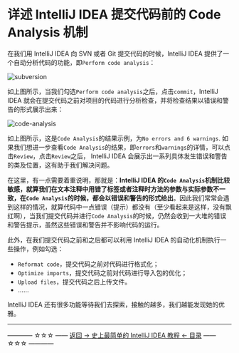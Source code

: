 # 详述  IntelliJ IDEA 提交代码前的 Code Analysis 机制

在我们用 IntelliJ IDEA 向 SVN 或者 Git 提交代码的时候，IntelliJ IDEA 提供了一个自动分析代码的功能，即`Perform code analysis`： 

![subversion](https://github.com/guobinhit/intellij-idea-tutorial/blob/master/images/practical-skills/code-analysis/subversion.png)

如上图所示，当我们勾选`Perform code analysis`之后，点击`commit`，IntelliJ IDEA 就会在提交代码之前对项目的代码进行分析检查，并将检查结果以错误和警告的形式展示出来：

![code-analysis](https://github.com/guobinhit/intellij-idea-tutorial/blob/master/images/practical-skills/code-analysis/code-analysis.png)

如上图所示，这是`Code Analysis`的结果示例，为`No errors and 6 warnings`. 如果我们想进一步查看`Code Analysis`的结果，即`errors`和`warnings`的详情，可以点击`Review`，点击`Review`之后， IntelliJ IDEA 会展示出一系列具体发生错误和警告的类及位置，这有助于我们解决问题。

在这里，有一点需要着重说明，那就是：**IntelliJ IDEA 的`Code Analysis`机制比较敏感，就算我们在文本注释中用错了标签或者注释时方法的参数与实际参数不一致，在`Code Analysis`的时候，都会以错误和警告的形式给出**。因此我们常常会遇到这样的情况，就算代码中一点错误（提示）都没有（至少看起来是这样，没有飘红啊），当我们提交代码并进行`Code Analysis`的时候，仍然会收到一大堆的错误和警告提示，虽然这些错误和警告并不影响代码的运行。

此外，在我们提交代码之前和之后都可以利用 IntelliJ IDEA 的自动化机制执行一些操作，例如勾选：

 - `Reformat code`，提交代码之前对代码进行格式化；
 - `Optimize imports`，提交代码之前对代码进行导入包的优化；
 - `Upload files`，提交代码之后上传文件。
 - ……

IntelliJ IDEA 还有很多功能等待我们去探索，接触的越多，我们越能发现她的优雅。 

----------
———— ☆☆☆ —— [返回 -> 史上最简单的 IntelliJ IDEA 教程 <- 目录](http://blog.csdn.net/qq_35246620/article/details/61191375) —— ☆☆☆ ————
